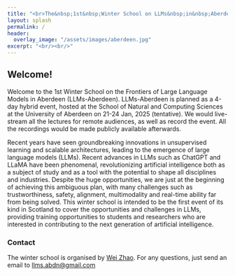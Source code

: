 ```yaml
---
title: "<br>The&nbsp;1st&nbsp;Winter School on LLMs&nbsp;in&nbsp;Aberdeen<br>Jan 21-24, 2025<br><br><br> "
layout: splash
permalink: /
header:
  overlay_image: "/assets/images/aberdeen.jpg"
excerpt: "<br/><br/>"
---
```


## Welcome!

Welcome to the 1st Winter School on the Frontiers of Large Language Models in Aberdeen (LLMs-Aberdeen). LLMs-Aberdeen is planned as a 4-day hybrid event, hosted at the School of Natural and Computing Sciences at the University of Aberdeen on 21-24 Jan, 2025 (tentative). We would live-stream all the lectures for remote audiences, as well as record the event. All the recordings would be made publicly available afterwards. 

Recent years have seen groundbreaking innovations in unsupervised learning and scalable architectures, leading to the emergence of large language models (LLMs). Recent advances in LLMs such as ChatGPT and LLaMA have been phenomenal, revolutionizing artificial intelligence both as a subject of study and as a tool with the potential to shape all disciplines and industries. Despite the huge opportunities, we are just at the beginning of achieving this ambiguous plan, with many challenges such as trustworthiness, safety, alignment, multimodality and real-time ability far from being solved. This winter school is intended to be the first event of its kind in Scotland to cover the opportunities and challenges in LLMs, providing training opportunities to students and researchers who are interested in contributing to the next generation of artificial intelligence. 

### Contact

The winter school is organised by [Wei Zhao](https://www.abdn.ac.uk/people/wei.zhao). For any questions, just send an email to <a href="mailto:llms.abdn@gmail.com">llms.abdn@gmail.com</a>
